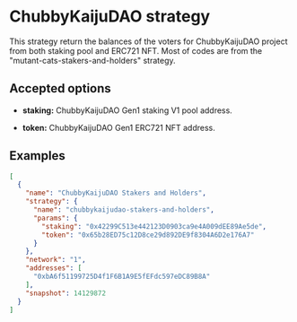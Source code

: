 # ChubbyKaijuDAO strategy

This strategy return the balances of the voters for ChubbyKaijuDAO project from both staking pool and ERC721 NFT.
Most of codes are from the "mutant-cats-stakers-and-holders" strategy.

## Accepted options

- **staking:** ChubbyKaijuDAO Gen1 staking V1 pool address.

- **token:** ChubbyKaijuDAO Gen1 ERC721 NFT address.

## Examples

```JSON
[
  {
    "name": "ChubbyKaijuDAO Stakers and Holders",
    "strategy": {
      "name": "chubbykaijudao-stakers-and-holders",
      "params": {
        "staking": "0x42299C513e442123D0903ca9e4A009dEE89Ae5de",
        "token": "0x65b28ED75c12D8ce29d892DE9f8304A6D2e176A7"
      }
    },
    "network": "1",
    "addresses": [ 
      "0xbA6f51199725D4f1F6B1A9E5fEFdc597eDC89B8A"
    ],
    "snapshot": 14129872
  }
]
```
